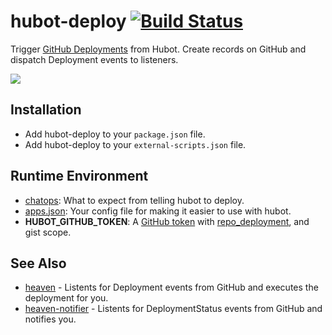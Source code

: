 # hubot-deploy [![Build Status](https://travis-ci.org/atmos/hubot-deploy.png?branch=master)](https://travis-ci.org/atmos/hubot-deploy)

Trigger [GitHub Deployments](http://developer.github.com/v3/repos/deployments/) from Hubot. Create records on GitHub and dispatch Deployment events to listeners.

![](https://f.cloud.github.com/assets/38/2331137/77036ef8-a444-11e3-97f6-68dab6975eeb.jpg)

## Installation

* Add hubot-deploy to your `package.json` file.
* Add hubot-deploy to your `external-scripts.json` file.

## Runtime Environment

* [chatops](doc/chatops): What to expect from telling hubot to deploy.
* [apps.json](doc/apps.json): Your config file for making it easier to use with hubot.
* **HUBOT\_GITHUB\_TOKEN**: A [GitHub token](https://github.com/settings/applications#personal-access-tokens) with [repo\_deployment](https://developer.github.com/v3/oauth/#scopes), and gist scope.

## See Also

* [heaven](https://github.com/atmos/heaven) - Listents for Deployment events from GitHub and executes the deployment for you.
* [heaven-notifier](https://github.com/atmos/heaven-notifier) - Listents for DeploymentStatus events from GitHub and notifies you.
